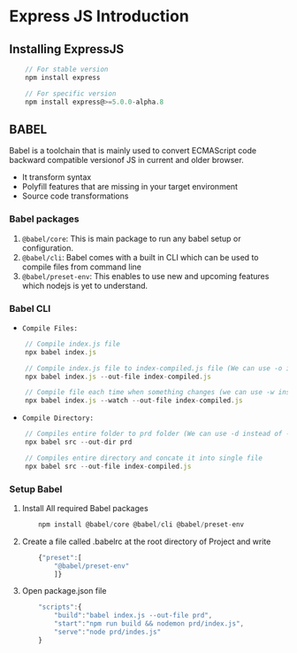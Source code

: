# Express JS Introduction

## Installing ExpressJS

```js
    // For stable version
    npm install express

    // For specific version
    npm install express@>=5.0.0-alpha.8
```

## BABEL

Babel is a toolchain that is mainly used to convert ECMAScript code backward compatible versionof JS in current and older browser.

* It transform syntax
* Polyfill features that are missing in your target environment
* Source code transformations

### Babel packages

1. `@babel/core`: This is main package to run any babel setup or configuration.
2. `@babel/cli`: Babel comes with a built in CLI which can be used to compile files from command line
3. `@babel/preset-env`: This enables to use new and upcoming features which nodejs is yet to understand.

### Babel CLI

* `Compile Files:`

```js
    // Compile index.js file
    npx babel index.js

    // Compile index.js file to index-compiled.js file (We can use -o instead of --out-file)
    npx babel index.js --out-file index-compiled.js

    // Compile file each time when something changes (we can use -w instead of --watch)
    npx babel index.js --watch --out-file index-compiled.js
```

* `Compile Directory:`

```js
    // Compiles entire folder to prd folder (We can use -d instead of --out-dir)
    npx babel src --out-dir prd

    // Compiles entire directory and concate it into single file
    npx babel src --out-file index-compiled.js
```

### Setup Babel

1. Install All required Babel packages

    ```js
        npm install @babel/core @babel/cli @babel/preset-env
    ```

2. Create a file called .babelrc at the root directory of Project and write

    ```js
        {"preset":[
            "@babel/preset-env"
            ]}
    ```

3. Open package.json file

    ```js
        "scripts":{
            "build":"babel index.js --out-file prd",
            "start":"npm run build && nodemon prd/index.js",
            "serve":"node prd/indes.js"
        }
    ```

